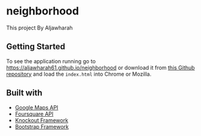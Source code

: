 # neighborhood
This project By Aljawharah

## Getting Started
To see the application running go to https://aljawharah61.github.io/neighborhood or download it from [this Github repository](https://github.com/aljawharah61/neighborhood) and load the `index.html` into Chrome or Mozilla.

## Built with
- [Google Maps API](https://developers.google.com/maps/)
- [Foursquare API](https://developer.foursquare.com/)
- [Knockout Framework](http://knockoutjs.com/)
- [Bootstrap Framework](http://getbootstrap.com/)

